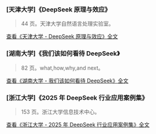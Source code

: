 ### [天津大学]《DeepSeek 原理与效应》

> 44 页。天津大学自然语言处理实验室。

[查看《天津大学 - DeepSeek 原理与效应》全文](/docs/[天津大学]DeepSeek原理与效应.pdf)

### [湖南大学]《我们该如何看待 DeepSeek》

> 82 页。what,how,why,and next。

[查看《湖南大学 - 我们该如何看待 DeepSeek》全文](/docs/[湖南大学]我们该如何看待DeepSeek.pdf)

### [浙江大学]《2025 年 DeepSeek 行业应用案例集》

> 153 页。浙江大学信息技术中心。

[查看《浙江大学 - 2025 年 DeepSeek 行业应用案例集》全文](/docs/[浙江大学]2025年DeepSeek行业应用案例集.pdf)
